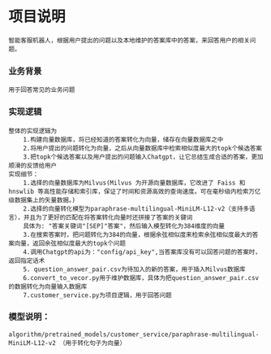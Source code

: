 # 项目说明
    智能客服机器人，根据用户提出的问题以及本地维护的答案库中的答案，来回答用户的相关问题。
### 业务背景
    用于回答常见的业务问题
### 实现逻辑
    整体的实现逻辑为 
        1.构建向量数据库，将已经知道的答案转化为向量，储存在向量数据库之中
        2.将用户提出的问题转化为向量，之后从向量数据库中检索相似度最大的topk个候选答案
        3.把topk个候选答案以及用户提出的问题输入Chatgpt，让它总结生成合适的答案，更加顺滑的反馈给用户
    实现细节：
        1.选择的向量数据库为Milvus(Milvus 为开源向量数据库，它改进了 Faiss 和 hnswlib 等高性能存储和索引库，保证了时间和资源高效的查询速度。可在毫秒级内检索万亿级数据集上的矢量数据。)
        2.选择的向量转化模型为paraphrase-multilingual-MiniLM-L12-v2（支持多语言），并且为了更好的匹配在将答案转化向量时还拼接了答案的关键词
        具体为: "答案关键词"[SEP]"答案"，然后输入模型转化为384维度的向量
        3.在搜索答案时，把问题转化为384的向量，根据余弦相似度来检索余弦相似度最大的答案向量，返回余弦相似度最大的topk个问题
        4.调用Chatgpt的api为："config/api_key",当答案库没有可以回答问题的答案时，返回指定话术
        5. question_answer_pair.csv为待加入的新的答案，用于插入Milvus数据库
        6.convert_to_vecor.py用于维护数据库，具体为把question_answer_pair.csv的数据转化为向量输入数据库
        7.customer_service.py为项目逻辑，用于回答问题
### 模型说明：
    algorithm/pretrained_models/customer_service/paraphrase-multilingual-MiniLM-L12-v2 （用于转化句子为向量）